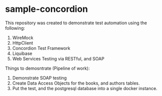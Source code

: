 # sample-concordion
This repository was created to demonstrate test automation using the following:

1. WireMock
2. HttpClient 
3. Concordion Test Framework
4. Liquibase
5. Web Services Testing via RESTful, and SOAP

Things to demosntrate (Pipeline of work):
1. Demonstrate SOAP testing
2. Create Data Access Objects for the books, and authors tables.
3. Put the test, and the postgresql database into a single docker instance.
